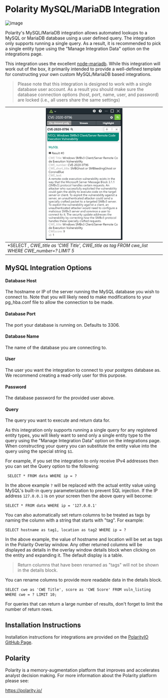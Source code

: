 # Polarity MySQL/MariaDB Integration

![image](https://img.shields.io/badge/status-beta-green.svg)

Polarity's MySQL/MariaDB integration allows automated lookups to a MySQL or MariaDB database using a user defined query.  The integration only supports running a single query.  As a result, it is recommended to pick a single entity type using the "Manage Integration Data" option on the integrations page.

This integration uses the excellent [node-mariadb](https://www.npmjs.com/package/mariadb).  While this integration will work out of the box, it primarily intended to provide a well-defined template for constructing your own custom MySQL/MariaDB based integrations.

> Please note that this integration is designed to work with a single database user account.  As a result you should make sure the database connection options (host, port, name, user, and password) are locked (i.e., all users share the same settings)

| <img src="assets/overlay.png" width="50%"/> |
|---|
|*SELECT *, CWE_title as 'CWE Title', CWE_title as tag FROM cwe_list WHERE CWE_number=? LIMIT 5* | 

## MySQL Integration Options

#### Database Host

The hostname or IP of the server running the MySQL database you wish to connect to.  Note that you will likely need to make modifications to your pg_hba.conf file to allow the connection to be made.

#### Database Port

The port your database is running on.  Defaults to 3306.

#### Database Name

The name of the database you are connecting to.

#### User

The user you want the integration to connect to your postgres database as.  We recommend creating a read-only user for this purpose.

#### Password

The database password for the provided user above.

#### Query

The query you want to execute and return data for.

As this integration only supports running a single query for any registered entity types, you will likely want to send only a single entity type to the query using the "Manage Integration Data" option on the integrations page. When constructing your query you can substitute the entity value into the query using the special string `$1`.

For example, if you set the integration to only receive IPv4 addresses then you can set the Query option to the following:

```MySQL
 SELECT * FROM data WHERE ip = ?
```

In the above example `?` will be replaced with the actual entity value using MySQL's built-in query parameterization to prevent SQL injection.  If the IP address `127.0.0.1` is on your screen then the above query will become:

```MySQL
SELECT * FROM data WHERE ip = '127.0.0.1'
```

You can also automatically set return columns to be treated as tags by naming the column with a string that starts with "tag".  For example:

```MySQL
SELECT hostname as tag1, location as tag2 WHERE ip = ?
```

In the above example, the value of hostname and location will be set as tags in the Polarity Overlay window.  Any other returned columns will be displayed as details in the overlay window details block when clicking on the entity and expanding it.  The default display is a table.

> Return columns that have been renamed as "tags" will not be shown in the details block.

You can rename columns to provide more readable data in the details block.

```MySQL
SELECT cwe as 'CWE Title', score as 'CWE Score' FROM vuln_listing WHERE cwe = ? LIMIT 10;
```

For queries that can return a large number of results, don't forget to limit the number of return rows.

## Installation Instructions

Installation instructions for integrations are provided on the [PolarityIO GitHub Page](https://polarityio.github.io/).

## Polarity

Polarity is a memory-augmentation platform that improves and accelerates analyst decision making.  For more information about the Polarity platform please see:

https://polarity.io/
